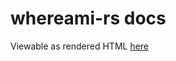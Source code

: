 # whereami-rs docs
Viewable as rendered HTML [here](https://cdn.rawgit.com/nabijaczleweli/whereami-rs/doc/whereami/index.html)
